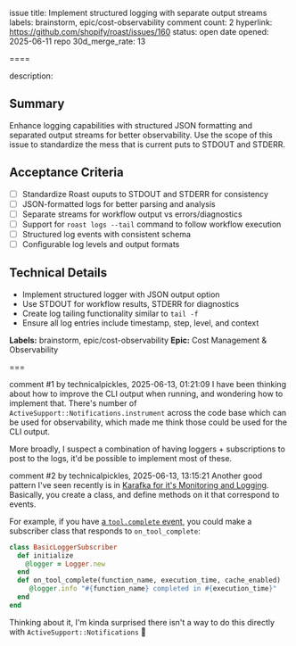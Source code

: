 issue title: Implement structured logging with separate output streams
labels: brainstorm, epic/cost-observability
comment count: 2
hyperlink: https://github.com/shopify/roast/issues/160
status: open
date opened: 2025-06-11
repo 30d_merge_rate: 13

====

description:
## Summary
Enhance logging capabilities with structured JSON formatting and separated output streams for better observability. Use the scope of this issue to standardize the mess that is current puts to STDOUT and STDERR.

## Acceptance Criteria
- [ ] Standardize Roast ouputs to STDOUT and STDERR for consistency
- [ ] JSON-formatted logs for better parsing and analysis
- [ ] Separate streams for workflow output vs errors/diagnostics
- [ ] Support for `roast logs --tail` command to follow workflow execution
- [ ] Structured log events with consistent schema
- [ ] Configurable log levels and output formats

## Technical Details
- Implement structured logger with JSON output option
- Use STDOUT for workflow results, STDERR for diagnostics
- Create log tailing functionality similar to `tail -f`
- Ensure all log entries include timestamp, step, level, and context

**Labels:** brainstorm, epic/cost-observability
**Epic:** Cost Management & Observability

===

comment #1 by technicalpickles, 2025-06-13, 01:21:09
I have been thinking about how to improve the CLI output when running, and wondering how to implement that. There's number of  `ActiveSupport::Notifications.instrument` across the code base which can be used for observability, which made me think those could be used for the CLI output.

More broadly, I suspect a combination of having loggers + subscriptions to post to the logs, it'd be possible to implement most of these.

comment #2 by technicalpickles, 2025-06-13, 13:15:21
Another good pattern I've seen recently is in [Karafka for it's Monitoring and Logging](https://karafka.io/docs/Monitoring-and-Logging/). Basically, you create a class, and define methods on it that correspond to events. 

For example, if you have [a `tool.complete` event](https://github.com/Shopify/roast/blob/50a3c94336d35c17cc94da4def40472222102305/lib/roast/helpers/function_caching_interceptor.rb#L65-L69), you could make a subscriber class that responds to `on_tool_complete`:

```ruby
class BasicLoggerSubscriber
  def initialize
    @logger = Logger.new
  end
  def on_tool_complete(function_name, execution_time, cache_enabled)
     @logger.info "#{function_name} completed in #{execution_time}"
  end
end
```

Thinking about it, I'm kinda surprised there isn't a way to do this directly with `ActiveSupport::Notifications` 🤔 
